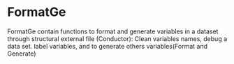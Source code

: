 # FormatGe
FormatGe contain functions to format and generate variables in a dataset through structural external file (Conductor): Clean variables names, debug a data set. label variables, and to generate others variables(Format and Generate) 
